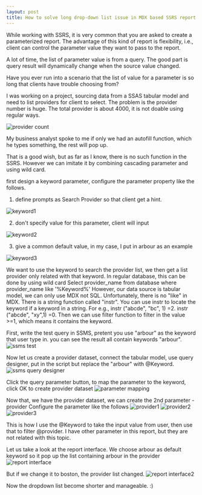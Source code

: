 ```yaml
---
layout: post
title: How to solve long drop-down list issue in MDX based SSRS report
---
```


While working with SSRS, it is very common that you are asked to create a parameterized report. The advantage of this kind of report is flexibility, i.e., client can control the parameter value they want to pass to the report.

A lot of time, the list of parameter value is from a query. The good part is query result will dynamically change when the source value changed. 

Have you ever run into a scenario that the list of value for a parameter is so long that clients have trouble choosing from?

I was working on a project, sourcing data from a SSAS tabular model and need to list providers for client to select. The problem is the provider number is huge. The total provider is about 4000, it is not doable using regular ways.  

<img src="/images/blog2/provider_count.PNG" alt="provider count">

My business analyst spoke to me if only we had an autofill function, which he types something, the rest will pop up. 

That is a good wish, but as far as I know, there is no such function in the SSRS.  However we can imitate it by combining cascading parameter and using wild card.

first design a keyword parameter, configure the parameter property like the follows.

1. define prompts as Search Provider so that client get a hint.
<img src="/images/blog2/Keyword1.PNG" alt="keyword1">

2. don't specify value for this parameter, client will input
<img src="/images/blog2/Keyword2.PNG" alt="keyword2">

3. give a common default value, in my case, I put in arbour as an example
<img src="/images/blog2/Keyword3.PNG" alt="keyword3">

We want to use the keyword to search the provider list, we then get a list provider only related with that keyword.  In regular database, this can be done by using wild card 
Select provider_name from database where provider_name like '%Keyword%' 
However, our data source is tabular model, we can only use MDX not SQL. Unfortunately, there is no "like" in MDX. There is a string function called "instr".  You can use instr to locate the keyword if a keyword in a string. For e.g., instr ("abcde", "bc", 1) =2.  instr ("abcde", "xy",1) =0. Then we can use filter function to filter in the value >=1, which means it contains the keyword.

First, write the test query in SSMS, pretent you use "arbour" as the keyword that user type in. you can see the result all contain keywords "arbour".
<img src="/images/blog2/test_query_in_ssms.PNG" alt="ssms test">

Now let us create a provider dataset, connect the tabular model, use query designer, put in the script but replace the "arbour" with @Keyword. 
<img src="/images/blog2/SSRS_query_designer.PNG" alt="ssms query designer">

Click the query parameter button, to map the parameter to the keyword, click OK to create provider dataset
<img src="/images/blog2/SSRS_query_designer_parameter.PNG" alt="parameter mapping">

Now that, we have the provider dataset, we can create the 2nd parameter - provider 
Configure the parameter like the follows
<img src="/images/blog2/provider1.PNG" alt="provider1">
<img src="/images/blog2/Provider2.PNG" alt="provider2">
<img src="/images/blog2/Provider3.PNG" alt="provider3">

This is how I use the @Keyword to take the input value from user, then use that to filter @provider.  I have other parameter in this report, but they are not related with this topic.

Let us take a look at the report interface. We choose arbour as default keyword so it pop up the list containing arbour in the provider
<img src="/images/blog2/report_interface.PNG" alt="report interface">

But if we change it to boston, the provider list changed.
<img src="/images/blog2/report_interface2.PNG" alt="report interface2">

Now the dropdown list become shorter and manageable.  :)










